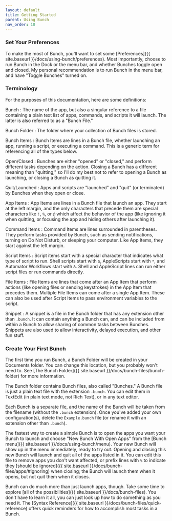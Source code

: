 ```yaml
---
layout: default
title: Getting Started
parent: Using Bunch
nav_order: 10
---
```

### Set Your Preferences

To make the most of Bunch, you'll want to set some [Preferences]({{ site.baseurl }}/docs/using-bunch/preferences). Most importantly, choose to run Bunch in the Dock or the menu bar, and whether Bunches toggle open and closed. My personal recommendation is to run Bunch in the menu bar, and have "Toggle Bunches" turned on.

### Terminology

For the purposes of this documentation, here are some definitions:

Bunch
: The name of the app, but also a singular reference to a file containing a plain text list of apps, commands, and scripts it will launch. The latter is also referred to as a "Bunch File."

Bunch Folder
: The folder where your collection of Bunch files is stored.

Bunch Items
: Bunch Items are lines in a Bunch file, whether launching an app, running a script, or executing a command. This is a generic term for referencing all of the types below.

Open/Closed
: Bunches are either "opened" or "closed," and perform different tasks depending on the action. Closing a Bunch has a different meaning than "quitting," so I'll do my best not to refer to opening a Bunch as launching, or closing a Bunch as quitting it.

Quit/Launched
: Apps and scripts are "launched" and "quit" (or terminated) by Bunches when they open or close.

App Items
: App Items are lines in a Bunch file that launch an app. They start at the left margin, and the only characters that precede them are special characters like `!`, `%`, or `@` which affect the behavior of the app (like ignoring it when quitting, or focusing the app and hiding others after launching it).

Command Items
: Command Items are lines surrounded in parentheses. They perform tasks provided by Bunch, such as sending notifications, turning on Do Not Disturb, or sleeping your computer. Like App Items, they start against the left margin.

Script Items
: Script items start with a special character that indicates what type of script to run. Shell scripts start with `$`, AppleScripts start with `*`, and Automator Workflows start with `&`. Shell and AppleScript lines can run either script files or run commands directly.

File Items
: File Items are lines that come after an App Item that perform actions (like opening files or sending keystrokes) in the App Item that precedes them. Multiple File Items can come after a single App Item. These can also be used after Script Items to pass environment variables to the script.

Snippet
: A snippet is a file in the Bunch folder that has any extension other than `.bunch`. It can contain anything a Bunch can, and can be included from within a Bunch to allow sharing of common tasks between Bunches. Snippets are also used to allow interactivity, delayed execution, and other fun stuff.

### Create Your First Bunch

The first time you run Bunch, a Bunch Folder will be created in your Documents folder. You can change this location, but you probably won't need to. See [The Bunch Folder]({{ site.baseurl }}/docs/bunch-files/bunch-folder) for more information.

The Bunch folder contains Bunch files, also called "Bunches." A Bunch file is just a plain text file with the extension `.bunch`. You can edit them in TextEdit (in plain text mode, not Rich Text), or in any text editor.

Each Bunch is a separate file, and the name of the Bunch will be taken from the filename (without the `.bunch` extension). Once you've added your own configuration(s), delete the `Example.bunch` file (or rename it with an extension other than `.bunch`).

The fastest way to create a simple Bunch is to open the apps you want your Bunch to launch and choose "New Bunch With Open Apps" from the [Bunch menu]({{ site.baseurl }}/docs/using-bunch/menu). Your new Bunch will show up in the menu immediately, ready to try out. Opening and closing this new Bunch will launch and quit all of the apps listed in it. You can edit this file to remove apps you don't want affected, or prefix lines with `%` to indicate they [should be ignored]({{ site.baseurl }}/docs/bunch-files/apps/#ignoring) when closing; the Bunch will launch them when it opens, but not quit them when it closes.

Bunch can do much more than just launch apps, though. Take some time to explore [all of the possibilities]({{ site.baseurl }}/docs/bunch-files). You don't have to learn it all, you can just look up how to do something as you need it. The [Syntax Reference]({{ site.baseurl }}/docs/bunch-files/quick-reference) offers quick reminders for how to accomplish most tasks in a Bunch.
